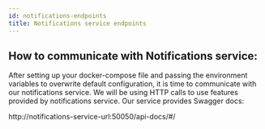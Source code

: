 ```yaml
---
id: notifications-endpoints
title: Notifications service endpoints
---
```


## How to communicate with Notifications service:

After setting up your docker-compose file and passing the environment variables to overwrite default configuration, it is time to communicate with our notifications service. We will be using HTTP calls to use features provided by notifications service. Our service provides Swagger docs:

http://notifications-service-url:50050/api-docs/#/
